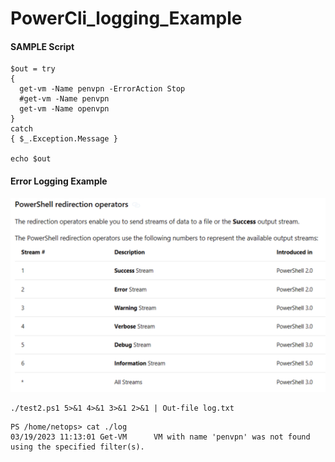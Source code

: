 # PowerCli_logging_Example

#### SAMPLE Script

```
$out = try
{
  get-vm -Name penvpn -ErrorAction Stop
  #get-vm -Name penvpn
  get-vm -Name openvpn
}
catch
{ $_.Exception.Message }

echo $out
```

#### Error Logging Example


![](docs/redirection_codes.png)

```
./test2.ps1 5>&1 4>&1 3>&1 2>&1 | Out-file log.txt

```

```
PS /home/netops> cat ./log
03/19/2023 11:13:01	Get-VM		VM with name 'penvpn' was not found using the specified filter(s).
```

